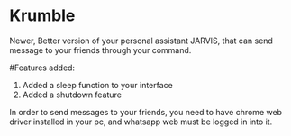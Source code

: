 # Krumble
Newer, Better version of your personal assistant JARVIS, that can send message to your friends through your command.

#Features added:
1. Added a sleep function to your interface
2. Added a shutdown feature

In order to send messages to your friends, you need to have chrome web driver installed in your pc, and whatsapp web must be logged in into it.
